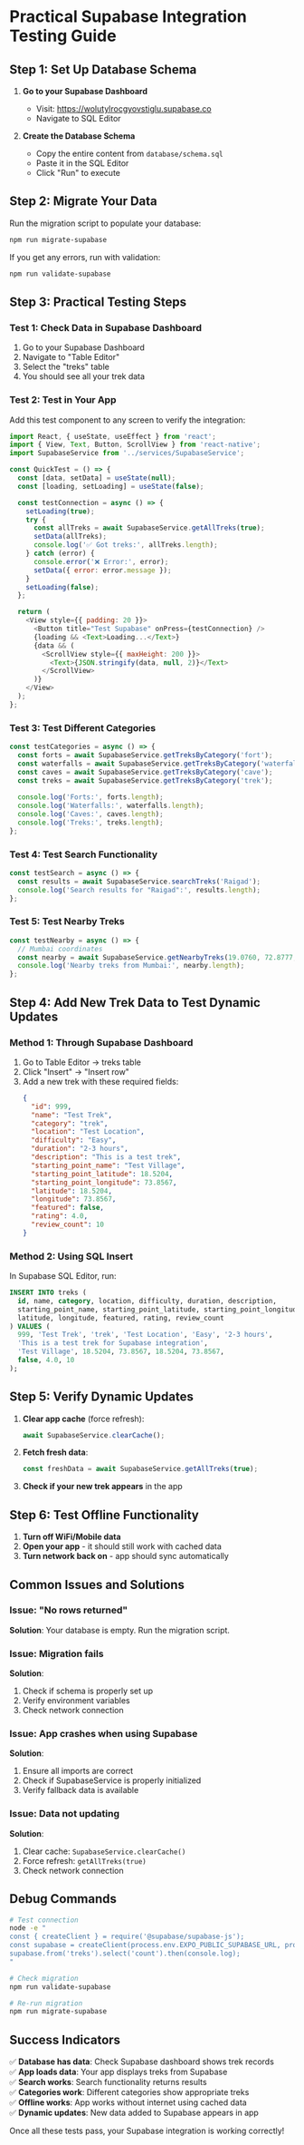 # Practical Supabase Integration Testing Guide

## Step 1: Set Up Database Schema

1. **Go to your Supabase Dashboard**
   - Visit: https://wolutylrocgyovstiglu.supabase.co
   - Navigate to SQL Editor

2. **Create the Database Schema**
   - Copy the entire content from `database/schema.sql`
   - Paste it in the SQL Editor
   - Click "Run" to execute

## Step 2: Migrate Your Data

Run the migration script to populate your database:

```bash
npm run migrate-supabase
```

If you get any errors, run with validation:

```bash
npm run validate-supabase
```

## Step 3: Practical Testing Steps

### Test 1: Check Data in Supabase Dashboard

1. Go to your Supabase Dashboard
2. Navigate to "Table Editor"
3. Select the "treks" table
4. You should see all your trek data

### Test 2: Test in Your App

Add this test component to any screen to verify the integration:

```javascript
import React, { useState, useEffect } from 'react';
import { View, Text, Button, ScrollView } from 'react-native';
import SupabaseService from '../services/SupabaseService';

const QuickTest = () => {
  const [data, setData] = useState(null);
  const [loading, setLoading] = useState(false);

  const testConnection = async () => {
    setLoading(true);
    try {
      const allTreks = await SupabaseService.getAllTreks(true);
      setData(allTreks);
      console.log('✅ Got treks:', allTreks.length);
    } catch (error) {
      console.error('❌ Error:', error);
      setData({ error: error.message });
    }
    setLoading(false);
  };

  return (
    <View style={{ padding: 20 }}>
      <Button title="Test Supabase" onPress={testConnection} />
      {loading && <Text>Loading...</Text>}
      {data && (
        <ScrollView style={{ maxHeight: 200 }}>
          <Text>{JSON.stringify(data, null, 2)}</Text>
        </ScrollView>
      )}
    </View>
  );
};
```

### Test 3: Test Different Categories

```javascript
const testCategories = async () => {
  const forts = await SupabaseService.getTreksByCategory('fort');
  const waterfalls = await SupabaseService.getTreksByCategory('waterfall');
  const caves = await SupabaseService.getTreksByCategory('cave');
  const treks = await SupabaseService.getTreksByCategory('trek');
  
  console.log('Forts:', forts.length);
  console.log('Waterfalls:', waterfalls.length);
  console.log('Caves:', caves.length);
  console.log('Treks:', treks.length);
};
```

### Test 4: Test Search Functionality

```javascript
const testSearch = async () => {
  const results = await SupabaseService.searchTreks('Raigad');
  console.log('Search results for "Raigad":', results.length);
};
```

### Test 5: Test Nearby Treks

```javascript
const testNearby = async () => {
  // Mumbai coordinates
  const nearby = await SupabaseService.getNearbyTreks(19.0760, 72.8777, 100, 5);
  console.log('Nearby treks from Mumbai:', nearby.length);
};
```

## Step 4: Add New Trek Data to Test Dynamic Updates

### Method 1: Through Supabase Dashboard

1. Go to Table Editor → treks table
2. Click "Insert" → "Insert row"
3. Add a new trek with these required fields:
   ```json
   {
     "id": 999,
     "name": "Test Trek",
     "category": "trek",
     "location": "Test Location",
     "difficulty": "Easy",
     "duration": "2-3 hours",
     "description": "This is a test trek",
     "starting_point_name": "Test Village",
     "starting_point_latitude": 18.5204,
     "starting_point_longitude": 73.8567,
     "latitude": 18.5204,
     "longitude": 73.8567,
     "featured": false,
     "rating": 4.0,
     "review_count": 10
   }
   ```

### Method 2: Using SQL Insert

In Supabase SQL Editor, run:

```sql
INSERT INTO treks (
  id, name, category, location, difficulty, duration, description,
  starting_point_name, starting_point_latitude, starting_point_longitude,
  latitude, longitude, featured, rating, review_count
) VALUES (
  999, 'Test Trek', 'trek', 'Test Location', 'Easy', '2-3 hours', 
  'This is a test trek for Supabase integration',
  'Test Village', 18.5204, 73.8567, 18.5204, 73.8567, 
  false, 4.0, 10
);
```

## Step 5: Verify Dynamic Updates

1. **Clear app cache** (force refresh):
   ```javascript
   await SupabaseService.clearCache();
   ```

2. **Fetch fresh data**:
   ```javascript
   const freshData = await SupabaseService.getAllTreks(true);
   ```

3. **Check if your new trek appears** in the app

## Step 6: Test Offline Functionality

1. **Turn off WiFi/Mobile data**
2. **Open your app** - it should still work with cached data
3. **Turn network back on** - app should sync automatically

## Common Issues and Solutions

### Issue: "No rows returned"
**Solution**: Your database is empty. Run the migration script.

### Issue: Migration fails
**Solution**: 
1. Check if schema is properly set up
2. Verify environment variables
3. Check network connection

### Issue: App crashes when using Supabase
**Solution**:
1. Ensure all imports are correct
2. Check if SupabaseService is properly initialized
3. Verify fallback data is available

### Issue: Data not updating
**Solution**:
1. Clear cache: `SupabaseService.clearCache()`
2. Force refresh: `getAllTreks(true)`
3. Check network connection

## Debug Commands

```bash
# Test connection
node -e "
const { createClient } = require('@supabase/supabase-js');
const supabase = createClient(process.env.EXPO_PUBLIC_SUPABASE_URL, process.env.EXPO_PUBLIC_SUPABASE_ANON_KEY);
supabase.from('treks').select('count').then(console.log);
"

# Check migration
npm run validate-supabase

# Re-run migration
npm run migrate-supabase
```

## Success Indicators

✅ **Database has data**: Check Supabase dashboard shows trek records  
✅ **App loads data**: Your app displays treks from Supabase  
✅ **Search works**: Search functionality returns results  
✅ **Categories work**: Different categories show appropriate treks  
✅ **Offline works**: App works without internet using cached data  
✅ **Dynamic updates**: New data added to Supabase appears in app  

Once all these tests pass, your Supabase integration is working correctly!

